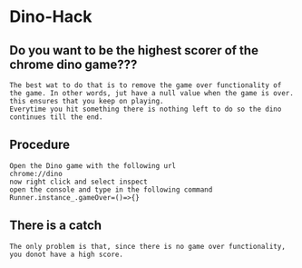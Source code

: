# Dino-Hack
## Do you want to be the highest scorer of the chrome dino game???
    The best wat to do that is to remove the game over functionality of the game. In other words, jut have a null value when the game is over.
    this ensures that you keep on playing.
    Everytime you hit something there is nothing left to do so the dino continues till the end.
## Procedure
    Open the Dino game with the following url
    chrome://dino
    now right click and select inspect
    open the console and type in the following command
    Runner.instance_.gameOver=()=>{}
## There is a catch
    The only problem is that, since there is no game over functionality, you donot have a high score.
